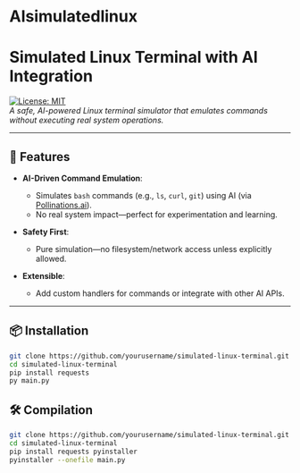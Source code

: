 # AIsimulatedlinux
# Simulated Linux Terminal with AI Integration

[![License: MIT](https://img.shields.io/badge/License-MIT-blue.svg)](https://opensource.org/licenses/MIT)  
*A safe, AI-powered Linux terminal simulator that emulates commands without executing real system operations.*

---

## 🚀 Features

- **AI-Driven Command Emulation**:  
  - Simulates `bash` commands (e.g., `ls`, `curl`, `git`) using AI (via [Pollinations.ai](https://pollinations.ai)).
  - No real system impact—perfect for experimentation and learning.

- **Safety First**:  
  - Pure simulation—no filesystem/network access unless explicitly allowed.

- **Extensible**:  
  - Add custom handlers for commands or integrate with other AI APIs.

---

## 📦 Installation

```bash
git clone https://github.com/yourusername/simulated-linux-terminal.git
cd simulated-linux-terminal
pip install requests
py main.py
```

## 🛠️ Compilation

```bash
git clone https://github.com/yourusername/simulated-linux-terminal.git
cd simulated-linux-terminal
pip install requests pyinstaller
pyinstaller --onefile main.py
```
